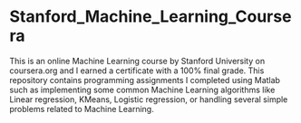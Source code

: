 # Stanford_Machine_Learning_Coursera
This is an online Machine Learning course by Stanford University on coursera.org and I earned a certificate with a 100% final grade. This repository contains programming assignments I completed using Matlab such as implementing some common Machine Learning algorithms like Linear regression, KMeans, Logistic regression, or handling several simple problems related to Machine Learning.
